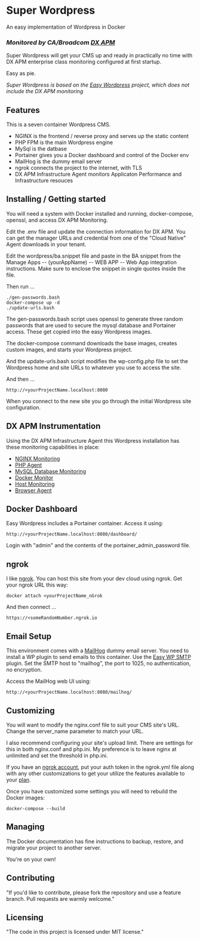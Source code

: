 
# Super Wordpress
An easy implementation of Wordpress in Docker
### _**Monitored by CA/Broadcom [DX APM](https://techdocs.broadcom.com/content/broadcom/techdocs/us/en/ca-enterprise-software/it-operations-management/dx-apm-saas/SaaS.html "DX APM SaaS Documentation")**_

Super Wordpress will get your CMS up and ready in practically no time with DX APM enterprise class monitoring configured at first startup.

Easy as pie.

_Super Wordpress is based on the [Easy Wordpress](https://github.com/craigharding/easy-wordpress) project, which does not include the DX APM monitoring_

## Features

This is a seven container Wordpress CMS. 
* NGINX is the frontend / reverse proxy and serves up the static content
* PHP FPM is the main Wordpress engine
* MySql is the datbase
* Portainer gives you a Docker dashboard and control of the Docker env
* MailHog is the dummy email server
* ngrok connects the project to the internet, with TLS
* DX APM Infrastructure Agent monitors Applicaton Performance and Infrastructure resouces

## Installing / Getting started

You will need a system with Docker installed and running, docker-compose, openssl, and access DX APM Monitoring.

Edit the .env file and update the connection information for DX APM. You can get the manager URLs and credential from one of the "Cloud Native" Agent downloads in your tenant.

Edit the wordpress/ba.snippet file and paste in the BA snippet from the Manage Apps -- (yourAppName) -- WEB APP -- Web App integration instructions. Make sure to enclose the snippet in single quotes inside the file.

Then run ...

```shell
./gen-passwords.bash
docker-compose up -d
./update-urls.bash
```

The gen-passwords.bash script uses openssl to generate three random passwords that are used to secure the mysql database and Portainer access. These get copied into the easy Wordpress images.

The docker-compose command downloads the base images, creates custom images, and starts your Wordpress project.

And the update-urls.bash script modifies the wp-config.php file to set the Wordpress home and site URLs to whatever you use to access the site.

And then ...

```shell
http://<yourProjectName.localhost:8080
```

When you connect to the new site you go through the initial Wordpress site configuration.

## DX APM Instrumentation

Using the DX APM Infrastructure Agent this Wordpress installation has these monitoring capabilities in place:
* [NGINX Monitoring](https://techdocs.broadcom.com/content/broadcom/techdocs/us/en/ca-enterprise-software/it-operations-management/dx-apm-saas/SaaS/implementing-agents/infrastructure-agent/nginx-monitoring.html "NGINX Monitoring Docs")
* [PHP Agent](https://techdocs.broadcom.com/content/broadcom/techdocs/us/en/ca-enterprise-software/it-operations-management/dx-apm-saas/SaaS/implementing-agents/php-agent.html "PHP Agent Docs")
* [MySQL Database Monitoring](https://techdocs.broadcom.com/content/broadcom/techdocs/us/en/ca-enterprise-software/it-operations-management/dx-apm-saas/SaaS/implementing-agents/infrastructure-agent/mysql-database-monitoring.html "MySQL Database Monitoring Docs")
* [Docker Monitor](https://techdocs.broadcom.com/content/broadcom/techdocs/us/en/ca-enterprise-software/it-operations-management/dx-apm-saas/SaaS/implementing-agents/infrastructure-agent/docker-monitor/docker-monitoring.html "Docker Monitor Docs")
* [Host Monitoring](https://techdocs.broadcom.com/content/broadcom/techdocs/us/en/ca-enterprise-software/it-operations-management/dx-apm-saas/SaaS/implementing-agents/infrastructure-agent/host-monitoring.html "Host Monitoring Docs")
* [Browser Agent](https://techdocs.broadcom.com/content/broadcom/techdocs/us/en/ca-enterprise-software/it-operations-management/ca-experience-collector/2-4/browser-agent.html "Browser Agent Docs")

## Docker Dashboard

Easy Wordpress includes a Portainer container. Access it using: 

```shell
http://<yourProjectName.localhost:8080/dashboard/
```

Login with "admin" and the contents of the portainer_admin_password file.

## ngrok

I like [ngrok](https://www.ngrok.com/docs). You can host this site from your dev cloud using ngrok. Get your ngrok URL this way:

```shell
docker attach <yourProjectName_nGrok
```
And then connect ...

```shell
https://<someRandomNumber.ngrok.io
```

## Email Setup

This environment comes with a [MailHog](https://github.com/mailhog/MailHog) dummy email server. You need to 
install a WP plugin to send emails to this container. Use the 
[Easy WP SMTP](https://www.hostinger.com/tutorials/wordpress/how-to-configure-wordpress-to-send-emails-using-smtp "How to Configure WordPress to Send Emails Using SMTP Plugin") plugin. Set the SMTP host to "mailhog", the port to 1025, no authentication, no encryption.

Access the MailHog web UI using:

```shell
http://<yourProjectName.localhost:8080/mailhog/
```

## Customizing

You will want to modify the nginx.conf file to suit your CMS site's URL. Change the server_name parameter to match your URL.

I also recommend configuring your site's upload limit. There are settings for this in both nginx.conf and php.ini. My preference is to leave nginx at unlimited and set the threshold in php.ini.

If you have an [ngrok account](https://dashboard.ngrok.com/login "Login"), put your auth token in the ngrok.yml file along with any other customizations to get your utilize the features available to your [plan](https://www.ngrok.com/pricing "ngrok Plans").

Once you have customized some settings you will need to rebuild the Docker images:

```shell
docker-compose --build
```

## Managing

The Docker documentation has fine instructions to backup, restore, and migrate your project to another server.

You're on your own!

## Contributing

"If you'd like to contribute, please fork the repository and use a feature branch. Pull requests are warmly welcome."

## Licensing

"The code in this project is licensed under MIT license."
